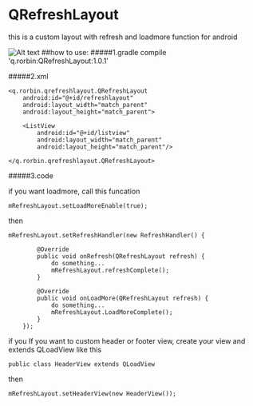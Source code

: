 # QRefreshLayout
this is a custom layout with refresh and loadmore function for android


![Alt text](https://github.com/qstumn/QRefreshLayout/blob/master/demo.gif?raw=true)
##how to use:
#####1.gradle
    compile 'q.rorbin:QRefreshLayout:1.0.1'  

#####2.xml

    <q.rorbin.qrefreshlayout.QRefreshLayout
        android:id="@+id/refreshlayout"
        android:layout_width="match_parent"
        android:layout_height="match_parent">
        
        <ListView 
            android:id="@+id/listview"
            android:layout_width="match_parent"
            android:layout_height="match_parent"/>
            
    </q.rorbin.qrefreshlayout.QRefreshLayout>
    

#####3.code
  
   if you want loadmore, call this funcation
  
  `mRefreshLayout.setLoadMoreEnable(true);`

   then 
  
    mRefreshLayout.setRefreshHandler(new RefreshHandler() {
    
            @Override
            public void onRefresh(QRefreshLayout refresh) {
                do something...
                mRefreshLayout.refreshComplete();
            }
            
            @Override
            public void onLoadMore(QRefreshLayout refresh) {
                do something...
                mRefreshLayout.LoadMoreComplete();
            }
        });

  if you If you want to custom header or footer view, create your view and extends QLoadView like this
  
  `public class HeaderView extends QLoadView`
  
  then
  
  `mRefreshLayout.setHeaderView(new HeaderView());`

